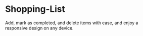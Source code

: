 # Shopping-List
Add, mark as completed, and delete items with ease, and enjoy a responsive design on any device.
